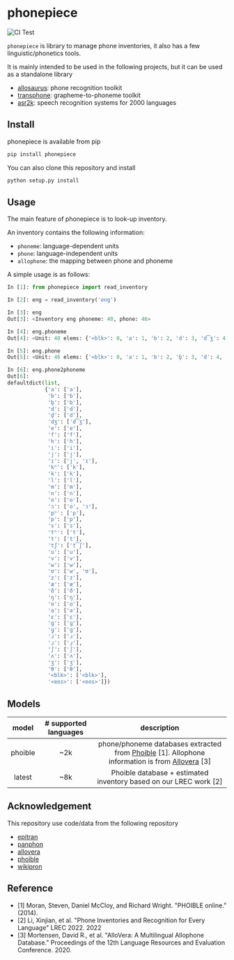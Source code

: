 # phonepiece

![CI Test](https://github.com/xinjli/phonepiece/actions/workflows/python.yml/badge.svg)

`phonepiece` is library to manage phone inventories, it also has a few linguistic/phonetics tools.

It is mainly intended to be used in the following projects, but it can be used as a standalone library

- [allosaurus](https://github.com/xinjli/allosaurus): phone recognition toolkit
- [transphone](https://github.com/xinjli/transphone): grapheme-to-phoneme toolkit
- [asr2k](https://github.com/xinjli/asr2k): speech recognition systems for 2000 languages

## Install

phonepiece is available from pip

```bash
pip install phonepiece
```
You can also clone this repository and install

```bash
python setup.py install
```

## Usage

The main feature of phonepiece is to look-up inventory.

An inventory contains the following information:

- `phoneme`: language-dependent units
- `phone`: language-independent units
- `allophone`: the mapping between phone and phoneme

A simple usage is as follows:

```python
In [1]: from phonepiece import read_inventory                                                                                                   

In [2]: eng = read_inventory('eng')                                                                                                             

In [3]: eng                                                                                                                                     
Out[3]: <Inventory eng phoneme: 40, phone: 46>

In [4]: eng.phoneme                                                                                                                             
Out[4]: <Unit: 40 elems: {'<blk>': 0, 'a': 1, 'b': 2, 'd': 3, 'd͡ʒ': 4, 'e': 5, 'f': 6, 'h': 7, 'i': 8, 'j': 9, 'k': 10, 'l': 11, 'm': 12, 'n': 13, 'o': 14, 'p': 15, 's': 16, 't': 17, 't͡ʃ': 18, 'u': 19, 'v': 20, 'w': 21, 'z': 22, 'æ': 23, 'ð': 24, 'ŋ': 25, 'ɑ': 26, 'ɔ': 27, 'ə': 28, 'ɛ': 29, 'ɡ': 30, 'ɪ': 31, 'ɹ': 32, 'ɹ̩': 33, 'ʃ': 34, 'ʊ': 35, 'ʌ': 36, 'ʒ': 37, 'θ': 38, '<eos>': 39}>

In [5]: eng.phone                                                                                                                               
Out[5]: <Unit: 46 elems: {'<blk>': 0, 'a': 1, 'b': 2, 'b̥': 3, 'd': 4, 'dʒ': 5, 'd̥': 6, 'e': 7, 'f': 8, 'g': 9, 'h': 10, 'i': 11, 'j': 12, 'k': 13, 'kʰ': 14, 'l': 15, 'm': 16, 'n': 17, 'o': 18, 'p': 19, 'pʰ': 20, 's': 21, 't': 22, 'tʃ': 23, 'tʰ': 24, 'u': 25, 'v': 26, 'w': 27, 'z': 28, 'æ': 29, 'ð': 30, 'ŋ': 31, 'ɑ': 32, 'ɔ': 33, 'ə': 34, 'ɛ': 35, 'ɡ̥': 36, 'ɪ': 37, 'ɹ': 38, 'ɹ̩': 39, 'ʃ': 40, 'ʊ': 41, 'ʌ': 42, 'ʒ': 43, 'θ': 44, '<eos>': 45}>

In [6]: eng.phone2phoneme                                                                                                                       
Out[6]: 
defaultdict(list,
            {'a': ['a'],
             'b': ['b'],
             'b̥': ['b'],
             'd': ['d'],
             'd̥': ['d'],
             'dʒ': ['d͡ʒ'],
             'e': ['e'],
             'f': ['f'],
             'h': ['h'],
             'i': ['i'],
             'j': ['j'],
             'ɪ': ['j', 'ɪ'],
             'kʰ': ['k'],
             'k': ['k'],
             'l': ['l'],
             'm': ['m'],
             'n': ['n'],
             'o': ['o'],
             'ɔ': ['o', 'ɔ'],
             'pʰ': ['p'],
             'p': ['p'],
             's': ['s'],
             'tʰ': ['t'],
             't': ['t'],
             'tʃ': ['t͡ʃ'],
             'u': ['u'],
             'v': ['v'],
             'w': ['w'],
             'ʊ': ['w', 'ʊ'],
             'z': ['z'],
             'æ': ['æ'],
             'ð': ['ð'],
             'ŋ': ['ŋ'],
             'ɑ': ['ɑ'],
             'ə': ['ə'],
             'ɛ': ['ɛ'],
             'g': ['ɡ'],
             'ɡ̥': ['ɡ'],
             'ɹ': ['ɹ'],
             'ɹ̩': ['ɹ̩'],
             'ʃ': ['ʃ'],
             'ʌ': ['ʌ'],
             'ʒ': ['ʒ'],
             'θ': ['θ'],
             '<blk>': ['<blk>'],
             '<eos>': ['<eos>']})
```

## Models

| model | # supported languages |                                                                          description                                                                          |
| :----: |:---------------------:|:-------------------------------------------------------------------------------------------------------------------------------------------------------------:|
| phoible |          ~2k          | phone/phoneme databases extracted from [Phoible](https://phoible.org/) [1]. Allophone information is from [Allovera](https://github.com/dmort27/allovera) [3] |
| latest |          ~8k          |                                               Phoible database + estimated inventory based on our LREC work [2]                                               |


## Acknowledgement

This repository use code/data from the following repository

- [epitran](https://github.com/dmort27/epitran)
- [panphon](https://github.com/dmort27/panphon)
- [allovera](https://github.com/dmort27/allovera)
- [phoible](https://github.com/phoible/dev)
- [wikipron](https://github.com/CUNY-CL/wikipron)

## Reference

- [1] Moran, Steven, Daniel McCloy, and Richard Wright. "PHOIBLE online." (2014).
- [2] Li, Xinjian, et al. "Phone Inventories and Recognition for Every Language" LREC 2022. 2022
- [3] Mortensen, David R., et al. "AlloVera: A Multilingual Allophone Database." Proceedings of the 12th Language Resources and Evaluation Conference. 2020.
